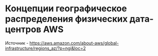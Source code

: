 # Концепции географическое распределения физических дата-центров AWS

Источник - https://aws.amazon.com/about-aws/global-infrastructure/regions_az/?p=ngi&loc=2

